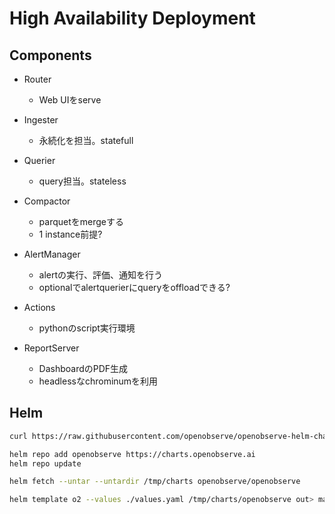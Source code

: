 # High Availability Deployment

## Components

* Router
  * Web UIをserve

* Ingester
  * 永続化を担当。statefull

* Querier
  * query担当。stateless

* Compactor
  * parquetをmergeする
  * 1 instance前提?

* AlertManager
  * alertの実行、評価、通知を行う
  * optionalでalertquerierにqueryをoffloadできる?

* Actions
  * pythonのscript実行環境

* ReportServer
  * DashboardのPDF生成
  * headlessなchrominumを利用

## Helm

```sh
curl https://raw.githubusercontent.com/openobserve/openobserve-helm-chart/main/charts/openobserve/values.yaml -o values.yaml

helm repo add openobserve https://charts.openobserve.ai
helm repo update

helm fetch --untar --untardir /tmp/charts openobserve/openobserve

helm template o2 --values ./values.yaml /tmp/charts/openobserve out> manifest.yaml
```
